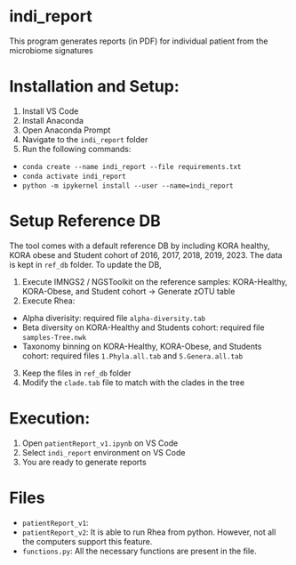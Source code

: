 # indi_report
This program generates reports (in PDF) for individual patient from the microbiome signatures

# Installation and Setup:
1) Install VS Code
2) Install Anaconda
3) Open Anaconda Prompt
4) Navigate to the `indi_report` folder
5) Run the following commands:
  - `conda create --name indi_report --file requirements.txt`
  - `conda activate indi_report`
  - `python -m ipykernel install --user --name=indi_report`

# Setup Reference DB
The tool comes with a default reference DB by including KORA healthy, KORA obese and Student cohort of 2016, 2017, 2018, 2019, 2023.
The data is kept in `ref_db` folder.
To update the DB,
1) Execute IMNGS2 / NGSToolkit on the reference samples: KORA-Healthy, KORA-Obese, and Student cohort -> Generate zOTU table
2) Execute Rhea:
  - Alpha diverisity: required file `alpha-diversity.tab`
  - Beta diversity on KORA-Healthy and Students cohort: required file `samples-Tree.nwk`
  - Taxonomy binning on KORA-Healthy, KORA-Obese, and Students cohort: required files `1.Phyla.all.tab` and `5.Genera.all.tab`
3) Keep the files in `ref_db` folder
4) Modify the `clade.tab` file to match with the clades in the tree

# Execution:
1) Open `patientReport_v1.ipynb` on VS Code
2) Select `indi_report` environment on VS Code
3) You are ready to generate reports

# Files
- `patientReport_v1`: 
- `patientReport_v2`: It is able to run Rhea from python. However, not all the computers support this feature.
- `functions.py`: All the necessary functions are present in the file. 
